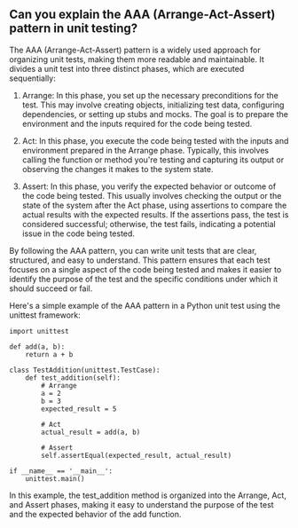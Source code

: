 ## Can you explain the AAA (Arrange-Act-Assert) pattern in unit testing?

The AAA (Arrange-Act-Assert) pattern is a widely used approach for organizing unit tests, making them more readable and maintainable. It divides a unit test into three distinct phases, which are executed sequentially:

1. Arrange: In this phase, you set up the necessary preconditions for the test. This may involve creating objects, initializing test data, configuring dependencies, or setting up stubs and mocks. The goal is to prepare the environment and the inputs required for the code being tested.

2. Act: In this phase, you execute the code being tested with the inputs and environment prepared in the Arrange phase. Typically, this involves calling the function or method you're testing and capturing its output or observing the changes it makes to the system state.

3. Assert: In this phase, you verify the expected behavior or outcome of the code being tested. This usually involves checking the output or the state of the system after the Act phase, using assertions to compare the actual results with the expected results. If the assertions pass, the test is considered successful; otherwise, the test fails, indicating a potential issue in the code being tested.

By following the AAA pattern, you can write unit tests that are clear, structured, and easy to understand. This pattern ensures that each test focuses on a single aspect of the code being tested and makes it easier to identify the purpose of the test and the specific conditions under which it should succeed or fail.

Here's a simple example of the AAA pattern in a Python unit test using the unittest framework:

```
import unittest

def add(a, b):
    return a + b

class TestAddition(unittest.TestCase):
    def test_addition(self):
        # Arrange
        a = 2
        b = 3
        expected_result = 5

        # Act
        actual_result = add(a, b)

        # Assert
        self.assertEqual(expected_result, actual_result)

if __name__ == '__main__':
    unittest.main()
```

In this example, the test_addition method is organized into the Arrange, Act, and Assert phases, making it easy to understand the purpose of the test and the expected behavior of the add function.
